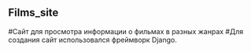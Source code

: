 ## Films_site
#Сайт для просмотра информации о фильмах в разных жанрах
#Для создания сайт использовался фреймворк Django.
